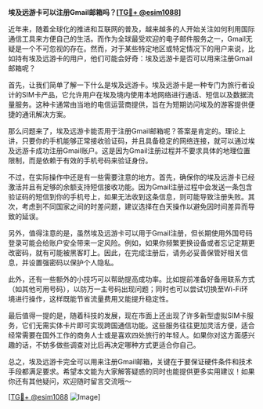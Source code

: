 **埃及远游卡可以注册Gmail邮箱吗？[[TG💪+ @esim1088](https://t.me/s/esim1088)]**

近年来，随着全球化的推进和互联网的普及，越来越多的人开始关注如何利用国际通信工具来方便自己的生活。而作为全球最受欢迎的电子邮件服务之一，Gmail无疑是一个不可忽视的存在。然而，对于某些特定地区或特定情况下的用户来说，比如持有埃及远游卡的用户，他们可能会好奇：埃及远游卡是否可以用来注册Gmail邮箱呢？

首先，让我们简单了解一下什么是埃及远游卡。埃及远游卡是一种专门为旅行者设计的SIM卡产品，它允许用户在埃及境内使用本地网络进行通话、短信以及数据流量服务。这种卡通常由当地的电信运营商提供，旨在为短期访问埃及的游客提供便捷的通讯解决方案。

那么问题来了，埃及远游卡能否用于注册Gmail邮箱呢？答案是肯定的。理论上讲，只要你的手机能够正常接收验证码，并且具备稳定的网络连接，就可以通过埃及远游卡成功注册Gmail账户。这是因为Gmail注册过程并不要求具体的地理位置限制，而是依赖于有效的手机号码来验证身份。

不过，在实际操作中还是有一些需要注意的地方。首先，确保你的埃及远游卡已经激活并且有足够的余额支持短信接收功能。因为Gmail注册过程中会发送一条包含验证码的短信到你的手机号上，如果无法收到这条信息，则可能导致注册失败。其次，考虑到不同国家之间的时差问题，建议选择在白天操作以避免因时间差异而导致的延误。

另外，值得注意的是，虽然埃及远游卡可以用于Gmail注册，但长期使用外国号码登录可能会给账户安全带来一定风险。例如，如果你频繁更换设备或者忘记定期更改密码，就有可能被黑客盯上。因此，在完成注册后，请务必妥善保管好相关信息，并设置强密码以保护个人隐私。

此外，还有一些额外的小技巧可以帮助提高成功率。比如提前准备好备用联系方式（如其他可用号码），以防万一主号码出现问题；同时也可以尝试切换至Wi-Fi环境进行操作，这样既能节省流量费用又能提升稳定性。

最后值得一提的是，随着科技的发展，现在市面上还出现了许多新型虚拟SIM卡服务，它们无需实体卡片即可实现跨国通信功能。这些服务往往更加灵活方便，适合经常需要在国外工作的商务人士或是喜欢四处旅行的年轻人。如果你对这方面感兴趣的话，不妨多做些调查对比后再决定哪种方式更适合你自己。

总之，埃及远游卡完全可以用来注册Gmail邮箱，关键在于要保证硬件条件和技术手段都满足要求。希望本文能为大家解答疑惑的同时也能提供更多实用建议！如果你还有其他疑问，欢迎随时留言交流哦～

[[TG💪+ @esim1088](https://t.me/s/esim1088) ![Image](https://i.postimg.cc/4NQfJmqS/Snipaste-2025-05-13-00-14-12.png)]